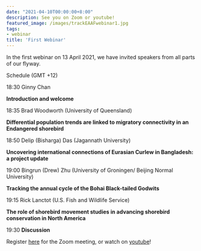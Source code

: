 ```yaml
---
date: "2021-04-10T00:00:00+8:00"
description: See you on Zoom or youtube!
featured_image: /images/trackEAAFwebinar1.jpg
tags:
- webinar
title: 'First Webinar'
---
```


In the first webinar on 13 April 2021, we have invited speakers from all parts of our flyway.

Schedule (GMT +12)

18:30 Ginny Chan

**Introduction and welcome**

18:35 Brad Woodworth (University of Queensland)

**Differential population trends are linked to migratory connectivity in an Endangered shorebird**

18:50 Delip (Bisharga) Das (Jagannath University)

**Uncovering international connections of Eurasian Curlew in Bangladesh: a project update**

19:00 Bingrun (Drew) Zhu (University of Groningen/ Beijing Normal University)

**Tracking the annual cycle of the Bohai Black-tailed Godwits**

19:15 Rick Lanctot (U.S. Fish and Wildlife Service)

**The role of shorebird movement studies in advancing shorebird conservation in North America**

19:30 **Discussion**

Register [here](https://us02web.zoom.us/meeting/register/tZUtdeippj0jHNysDr1XaRTjIvJDFEt5IIoQ) for the Zoom meeting, or watch on [youtube](https://youtu.be/nkWmvqWsOk4)!
